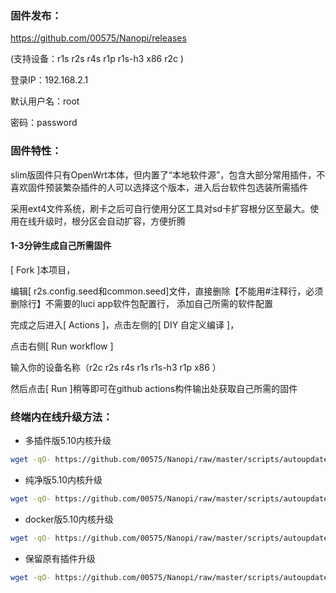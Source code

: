 ### 固件发布：
https://github.com/00575/Nanopi/releases

(支持设备：r1s r2s r4s r1p r1s-h3 x86 r2c )

登录IP：192.168.2.1 

默认用户名：root 

密码：password

### 固件特性：

slim版固件只有OpenWrt本体，但内置了“本地软件源”，包含大部分常用插件，不喜欢固件预装繁杂插件的人可以选择这个版本，进入后台软件包选装所需插件

采用ext4文件系统，刷卡之后可自行使用分区工具对sd卡扩容根分区至最大。使用在线升级时，根分区会自动扩容，方便折腾


#### 1-3分钟生成自己所需固件

[ Fork ]本项目，

编辑[ r2s.config.seed和common.seed]文件，直接删除【不能用#注释行，必须删除行】不需要的luci app软件包配置行， 添加自己所需的软件配置

完成之后进入[ Actions ]，点击左侧的[ DIY 自定义编译 ]，

点击右侧[ Run workflow ]

输入你的设备名称（r2c r2s r4s r1s r1s-h3 r1p x86 ）

然后点击[ Run ]稍等即可在github actions构件输出处获取自己所需的固件

### 终端内在线升级方法： 

+ 多插件版5.10内核升级
```bash
wget -qO- https://github.com/00575/Nanopi/raw/master/scripts/autoupdate.sh | sh
```
+ 纯净版5.10内核升级
```bash
wget -qO- https://github.com/00575/Nanopi/raw/master/scripts/autoupdate.sh | ver=-slim sh
```
+ docker版5.10内核升级
```bash
wget -qO- https://github.com/00575/Nanopi/raw/master/scripts/autoupdate.sh | ver=-with-docker sh
```
+ 保留原有插件升级
```bash
wget -qO- https://github.com/00575/Nanopi/raw/master/scripts/autoupdate-bash.sh | sh
```
